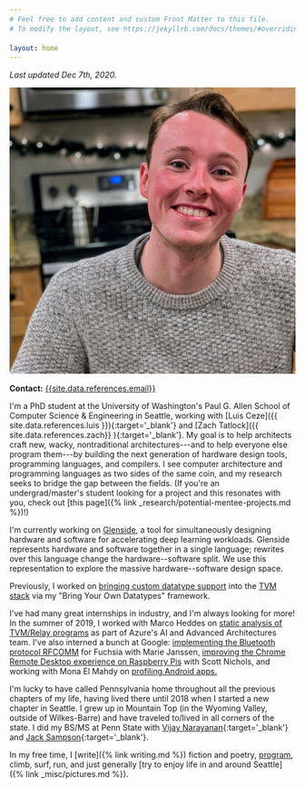 ```yaml
---
# Feel free to add content and custom Front Matter to this file.
# To modify the layout, see https://jekyllrb.com/docs/themes/#overriding-theme-defaults

layout: home
---
```


*Last updated Dec 7th, 2020.*

![Gus Smith](/assets/profile-pictures/2020-03-04.jpg)

**Contact:** [{{site.data.references.email}}](mailto:{{site.data.references.email}})

I'm a PhD student at
  the University of Washington's
  Paul G. Allen School of Computer Science &amp; Engineering
  in Seattle,
  working with [Luis Ceze]({{ site.data.references.luis }}){:target='_blank'}
  and [Zach Tatlock]({{ site.data.references.zach}} ){:target='_blank'}.
My goal is to help architects craft
  new, wacky, nontraditional
  architectures---and to help everyone else program them---by
  building the next generation of
  hardware design tools, programming languages, and compilers.
I see
  computer architecture and programming languages
  as two sides of the same coin,
  and my research seeks to bridge the gap
  between the fields.
(If you're an undergrad/master's student
  looking for a project and this resonates with you,
  check out [this page]({% link _research/potential-mentee-projects.md %})!)

I'm currently working on
  [Glenside](https://github.com/gussmith23/glenside),
  a tool for simultaneously designing
  hardware and software
  for accelerating deep learning workloads.
Glenside represents hardware and software
  together in a single language;
  rewrites over this language
  change the hardware--software split.
We use this representation
  to explore the massive hardware--software design space.


Previously, I worked on
  [bringing custom datatype support](https://github.com/gussmith23/tvm/commit/cfefc6d394bc73c1d3f9b61445bfabb44cb2d291)
  into the [TVM stack](https://tvm.ai/)
  via my "Bring Your Own Datatypes" framework.

I've had many great internships in industry, 
  and I'm always looking for more!
In the summer of 2019,
  I worked with Marco Heddes on
  [static analysis of TVM/Relay programs](https://github.com/microsoft/Analysis-Framework-for-TVM)
  as part of Azure's AI and Advanced Architectures team.
I've also interned a bunch at Google:
  [implementing the Bluetooth protocol RFCOMM](https://fuchsia.googlesource.com/fuchsia/+/85cd568e67d8113f3206af9af9060764abef7f35)
  for Fuchsia
  with Marie Janssen,
  [improving the Chrome Remote Desktop experience on Raspberry Pis](https://chromium.googlesource.com/chromium/src/+/d18e0892dcabb921e226354f0c50c95a8b15f4b1)
  with Scott Nichols,
  and working with Mona El Mahdy on 
  [profiling Android apps.](https://android.googlesource.com/platform/tools/base/+/efff78f6cf0930f9d2949ac75007ea52ac983db8)

I'm lucky to have called Pennsylvania home
  throughout all the previous chapters of my life,
  having lived there until 2018
  when I started a new chapter in Seattle.
I grew up in Mountain Top
  (in the Wyoming Valley, outside of Wilkes-Barre)
  and have traveled to/lived in all corners of the state.
I did my BS/MS
  at Penn State
  with [Vijay Narayanan]({{site.data.references.vijay}}){:target='_blank'}
  and [Jack Sampson]({{site.data.references.jack}}){:target='_blank'}.

In my free time,
  I [write]({% link writing.md %}) fiction and poetry,
  [program](https://github.com/gussmith23),
  climb, surf, run, 
  and just generally [try to enjoy life in and around Seattle]({% link  _misc/pictures.md %}).

